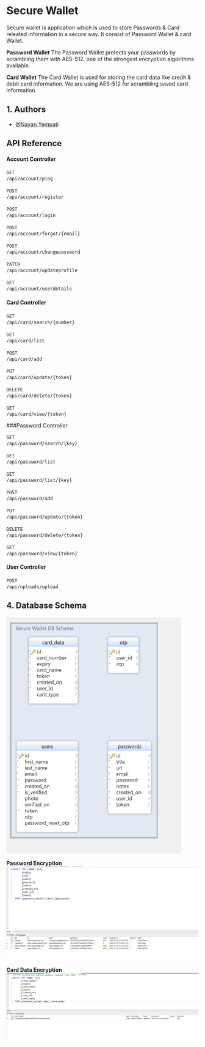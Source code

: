 
# Secure Wallet

Secure wallet is application which is used to store Passwords & Card releated information in a secure way. It consist of Password Wallet & card Wallet.

**Password Wallet**
The Password Wallet protects your passwords by scrambling them with AES-512, one of the strongest encryption algorithms available. 



**Card Wallet**
The Card Wallet is used for storing the card data like credit & debit card information. We are using AES-512 for scrambling saved card information.


## 1. Authors

- [@Nayan Yempati]()


## API Reference

#### Account Controller

```http
GET
/api/account/ping

POST
/api/account/register

POST
/api/account/login

POST
/api/account/forgot/{email}

POST
/api/account/changepassword

PATCH
/api/account/updateprofile

GET
/api/account/userdetails
```

#### Card Controller

```http
GET
/api/card/search/{number}

GET
/api/card/list

POST
/api/card/add

PUT
/api/card/update/{token}

DELETE
/api/card/delete/{token}

GET
/api/card/view/{token}
```


###Password Controller

```http
GET
/api/password/search/{key}

GET
/api/password/list

GET
/api/password/list/{key}

POST
/api/password/add

PUT
/api/password/update/{token}

DELETE
/api/password/delete/{token}

GET
/api/password/view/{token}
```


#### User Controller

```http
POST
/api/uploads/upload
```


## 4. Database Schema
![](https://raw.githubusercontent.com/nayanyempati/Image-Repo/main/db%20schema.png)

**Password Encryption**
![](https://raw.githubusercontent.com/nayanyempati/Image-Repo/main/Password%20Encryption.png)

**Card Data Encryption**
![](https://raw.githubusercontent.com/nayanyempati/Image-Repo/main/Card%20Data%20encryption.png)
